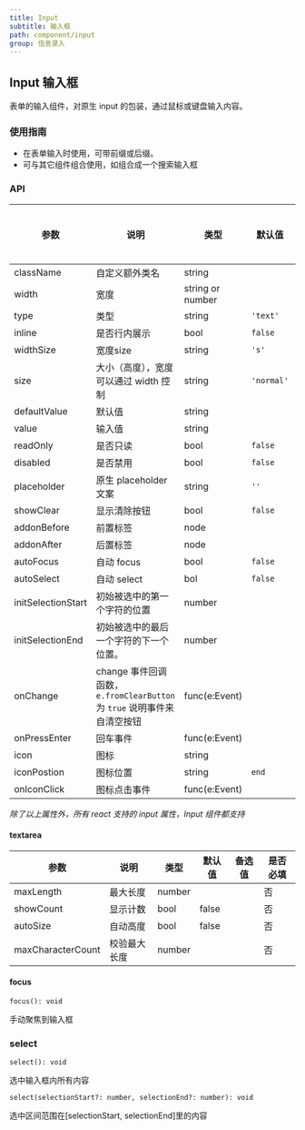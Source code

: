 ```yaml
---
title: Input
subtitle: 输入框
path: component/input
group: 信息录入
---
```


## Input 输入框

表单的输入组件，对原生 input 的包装，通过鼠标或键盘输入内容。

### 使用指南

- 在表单输入时使用，可带前缀或后缀。
- 可与其它组件组合使用，如组合成一个搜索输入框

### API

| 参数               | 说明                                                                    | 类型             | 默认值     | 备选值                                 | 是否必填 |
| ------------------ | ----------------------------------------------------------------------- | ---------------- | ---------- | -------------------------------------- | -------- |
| className          | 自定义额外类名                                                          | string           |            |                                        | 否       |
| width              | 宽度                                                                    | string or number |            |                                        | 否       |
| type               | 类型                                                                    | string           | `'text'`   | `'number'`、`'password'`、`'textarea'` | 否       |
| inline             | 是否行内展示                                                            | bool             | `false`    | `true`                                 | 否       |
| widthSize          | 宽度size                                																| string           | `'s'` | `'xs'` \| `'m'`    \| `'l'`\| `'xl'`             | 否       |
| size               | 大小（高度），宽度可以通过 width 控制                                   | string           | `'normal'` | `'large'` \| `'small'`                 | 否       |
| defaultValue       | 默认值                                                                  | string           |            |                                        | 否       |
| value              | 输入值                                                                  | string           |            |                                        | 否       |
| readOnly           | 是否只读                                                                | bool             | `false`    |                                        | 否       |
| disabled           | 是否禁用                                                                | bool             | `false`    |                                        | 否       |
| placeholder        | 原生 placeholder 文案                                                   | string           | `''`       |                                        | 否       |
| showClear          | 显示清除按钮                                                            | bool             | `false`    |                                        | 否       |
| addonBefore        | 前置标签                                                                | node             |            |                                        | 否       |
| addonAfter         | 后置标签                                                                | node             |            |                                        | 否       |
| autoFocus          | 自动 focus                                                              | bool             | `false`    |                                        | 否       |
| autoSelect         | 自动 select                                                             | bol              | `false`    |                                        | 否       |
| initSelectionStart | 初始被选中的第一个字符的位置                                            | number           |            |                                        | 否       |
| initSelectionEnd   | 初始被选中的最后一个字符的下一个位置。                                  | number           |            |                                        | 否       |
| onChange           | change 事件回调函数，`e.fromClearButton` 为 `true` 说明事件来自清空按钮 | func(e:Event)    |            |                                        | 否       |
| onPressEnter       | 回车事件                                                                | func(e:Event)    |            |                                        | 否       |
| icon               | 图标                                                                    | string           |            |                                        | 否       |
| iconPostion        | 图标位置                                                                  | string           |   `end`       |  `front`                                        | 否       |
| onIconClick        | 图标点击事件                                                            | func(e:Event)    |            |                                        | 否       |

_除了以上属性外，所有 react 支持的 input 属性，Input 组件都支持_

#### textarea

| 参数              | 说明         | 类型   | 默认值 | 备选值 | 是否必填 |
| ----------------- | ------------ | ------ | ------ | ------ | -------- |
| maxLength         | 最大长度     | number |        |        | 否       |
| showCount         | 显示计数     | bool   | false  |        | 否       |
| autoSize          | 自动高度     | bool   | false  |        | 否       |
| maxCharacterCount | 校验最大长度 | number |        |        | 否       |

#### focus

`focus(): void`

手动聚焦到输入框

### select

`select(): void`

选中输入框内所有内容

`select(selectionStart?: number, selectionEnd?: number): void`

选中区间范围在[selectionStart, selectionEnd]里的内容

<style>
.zent-input-wrapper {
    width: 200px;
    margin-bottom: 20px;
}
</style>
